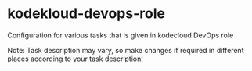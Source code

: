 # kodekloud-devops-role
Configuration for various tasks that is given in kodecloud DevOps role 

Note: Task description may vary, so make changes if required in different places according to your task description!
